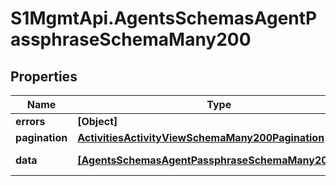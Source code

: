 # S1MgmtApi.AgentsSchemasAgentPassphraseSchemaMany200

## Properties
Name | Type | Description | Notes
------------ | ------------- | ------------- | -------------
**errors** | **[Object]** | Errors | [optional] 
**pagination** | [**ActivitiesActivityViewSchemaMany200Pagination**](ActivitiesActivityViewSchemaMany200Pagination.md) |  | 
**data** | [**[AgentsSchemasAgentPassphraseSchemaMany200Data]**](AgentsSchemasAgentPassphraseSchemaMany200Data.md) | Response data | [optional] 


